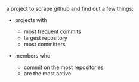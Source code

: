 a project to scrape github and find out a few things:

 * projects with 
   * most frequent commits
   * largest repository
   * most committers

 * members who
   * commit on the most repositories
   * are the most active

